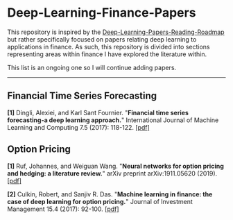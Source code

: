# Deep-Learning-Finance-Papers

This repository is inspired by the [Deep-Learning-Papers-Reading-Roadmap](https://github.com/floodsung/Deep-Learning-Papers-Reading-Roadmap) but rather specifically focused on papers relating deep learning to applications in finance. As such, this repository is divided into sections representing areas within finance I have explored the literature within. 

This list is an ongoing one so I will continue adding papers.

---------------------------------------
## Financial Time Series Forecasting
**[1]** Dingli, Alexiei, and Karl Sant Fournier. "**Financial time series forecasting-a deep learning approach.**" International Journal of Machine Learning and Computing 7.5 (2017): 118-122. [[pdf]](http://www.ijmlc.org/vol7/632-P17.pdf)

## Option Pricing

**[1]** Ruf, Johannes, and Weiguan Wang. "**Neural networks for option pricing and hedging: a literature review.**" arXiv preprint arXiv:1911.05620 (2019). [[pdf]](https://arxiv.org/pdf/1911.05620.pdf)

**[2]** Culkin, Robert, and Sanjiv R. Das. "**Machine learning in finance: the case of deep learning for option pricing.**" Journal of Investment Management 15.4 (2017): 92-100. [[pdf]](https://srdas.github.io/Papers/BlackScholesNN.pdf)
